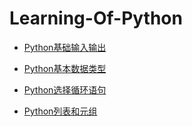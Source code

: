 ﻿# Learning-Of-Python

* [Python基础输入输出](https://github.com/renxingkai/Learning-Of-Python/blob/master/Input%26Output%20Grammar.md)

* [Python基本数据类型](https://github.com/renxingkai/Learning-Of-Python/blob/master/Python%20Base%20Data%20Type.md)

* [Python选择循环语句](https://github.com/renxingkai/Learning-Of-Python/blob/master/Python%20Selection%20Loop.md)

* [Python列表和元组](https://github.com/renxingkai/Learning-Of-Python/blob/master/Python%20List%20Tuple.md)